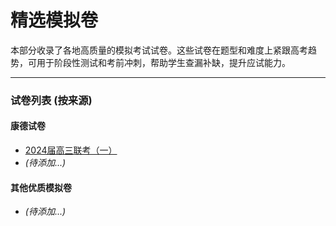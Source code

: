 # 精选模拟卷

本部分收录了各地高质量的模拟考试试卷。这些试卷在题型和难度上紧跟高考趋势，可用于阶段性测试和考前冲刺，帮助学生查漏补缺，提升应试能力。

---

### 试卷列表 (按来源)

#### 康德试卷
*   [2024届高三联考（一）](./mock-kangde-2024-1.md)
*   *(待添加...)*

#### 其他优质模拟卷
*   *(待添加...)*